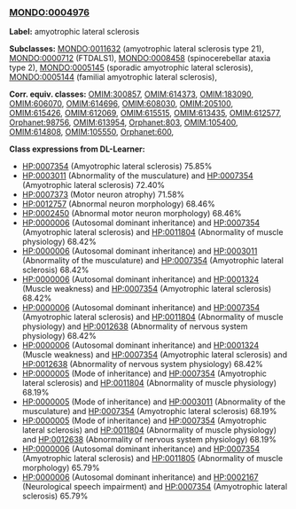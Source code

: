 
### [MONDO:0004976](http://purl.obolibrary.org/obo/MONDO_0004976)
**Label:** amyotrophic lateral sclerosis

**Subclasses:** [MONDO:0011632](http://purl.obolibrary.org/obo/MONDO_0011632) (amyotrophic lateral sclerosis type 21), [MONDO:0000712](http://purl.obolibrary.org/obo/MONDO_0000712) (FTDALS1), [MONDO:0008458](http://purl.obolibrary.org/obo/MONDO_0008458) (spinocerebellar ataxia type 2), [MONDO:0005145](http://purl.obolibrary.org/obo/MONDO_0005145) (sporadic amyotrophic lateral sclerosis), [MONDO:0005144](http://purl.obolibrary.org/obo/MONDO_0005144) (familial amyotrophic lateral sclerosis), 

**Corr. equiv. classes:** [OMIM:300857](http://purl.obolibrary.org/obo/OMIM_300857), [OMIM:614373](http://purl.obolibrary.org/obo/OMIM_614373), [OMIM:183090](http://purl.obolibrary.org/obo/OMIM_183090), [OMIM:606070](http://purl.obolibrary.org/obo/OMIM_606070), [OMIM:614696](http://purl.obolibrary.org/obo/OMIM_614696), [OMIM:608030](http://purl.obolibrary.org/obo/OMIM_608030), [OMIM:205100](http://purl.obolibrary.org/obo/OMIM_205100), [OMIM:615426](http://purl.obolibrary.org/obo/OMIM_615426), [OMIM:612069](http://purl.obolibrary.org/obo/OMIM_612069), [OMIM:615515](http://purl.obolibrary.org/obo/OMIM_615515), [OMIM:613435](http://purl.obolibrary.org/obo/OMIM_613435), [OMIM:612577](http://purl.obolibrary.org/obo/OMIM_612577), [Orphanet:98756](http://www.orpha.net/ORDO/Orphanet_98756), [OMIM:613954](http://purl.obolibrary.org/obo/OMIM_613954), [Orphanet:803](http://www.orpha.net/ORDO/Orphanet_803), [OMIM:105400](http://purl.obolibrary.org/obo/OMIM_105400), [OMIM:614808](http://purl.obolibrary.org/obo/OMIM_614808), [OMIM:105550](http://purl.obolibrary.org/obo/OMIM_105550), [Orphanet:600](http://www.orpha.net/ORDO/Orphanet_600), 

**Class expressions from DL-Learner:**

- [HP:0007354](http://purl.obolibrary.org/obo/HP_0007354) (Amyotrophic lateral sclerosis) 75.85%
- [HP:0003011](http://purl.obolibrary.org/obo/HP_0003011) (Abnormality of the musculature) and [HP:0007354](http://purl.obolibrary.org/obo/HP_0007354) (Amyotrophic lateral sclerosis) 72.40%
- [HP:0007373](http://purl.obolibrary.org/obo/HP_0007373) (Motor neuron atrophy) 71.58%
- [HP:0012757](http://purl.obolibrary.org/obo/HP_0012757) (Abnormal neuron morphology) 68.46%
- [HP:0002450](http://purl.obolibrary.org/obo/HP_0002450) (Abnormal motor neuron morphology) 68.46%
- [HP:0000006](http://purl.obolibrary.org/obo/HP_0000006) (Autosomal dominant inheritance) and [HP:0007354](http://purl.obolibrary.org/obo/HP_0007354) (Amyotrophic lateral sclerosis) and [HP:0011804](http://purl.obolibrary.org/obo/HP_0011804) (Abnormality of muscle physiology) 68.42%
- [HP:0000006](http://purl.obolibrary.org/obo/HP_0000006) (Autosomal dominant inheritance) and [HP:0003011](http://purl.obolibrary.org/obo/HP_0003011) (Abnormality of the musculature) and [HP:0007354](http://purl.obolibrary.org/obo/HP_0007354) (Amyotrophic lateral sclerosis) 68.42%
- [HP:0000006](http://purl.obolibrary.org/obo/HP_0000006) (Autosomal dominant inheritance) and [HP:0001324](http://purl.obolibrary.org/obo/HP_0001324) (Muscle weakness) and [HP:0007354](http://purl.obolibrary.org/obo/HP_0007354) (Amyotrophic lateral sclerosis) 68.42%
- [HP:0000006](http://purl.obolibrary.org/obo/HP_0000006) (Autosomal dominant inheritance) and [HP:0007354](http://purl.obolibrary.org/obo/HP_0007354) (Amyotrophic lateral sclerosis) and [HP:0011804](http://purl.obolibrary.org/obo/HP_0011804) (Abnormality of muscle physiology) and [HP:0012638](http://purl.obolibrary.org/obo/HP_0012638) (Abnormality of nervous system physiology) 68.42%
- [HP:0000006](http://purl.obolibrary.org/obo/HP_0000006) (Autosomal dominant inheritance) and [HP:0001324](http://purl.obolibrary.org/obo/HP_0001324) (Muscle weakness) and [HP:0007354](http://purl.obolibrary.org/obo/HP_0007354) (Amyotrophic lateral sclerosis) and [HP:0012638](http://purl.obolibrary.org/obo/HP_0012638) (Abnormality of nervous system physiology) 68.42%
- [HP:0000005](http://purl.obolibrary.org/obo/HP_0000005) (Mode of inheritance) and [HP:0007354](http://purl.obolibrary.org/obo/HP_0007354) (Amyotrophic lateral sclerosis) and [HP:0011804](http://purl.obolibrary.org/obo/HP_0011804) (Abnormality of muscle physiology) 68.19%
- [HP:0000005](http://purl.obolibrary.org/obo/HP_0000005) (Mode of inheritance) and [HP:0003011](http://purl.obolibrary.org/obo/HP_0003011) (Abnormality of the musculature) and [HP:0007354](http://purl.obolibrary.org/obo/HP_0007354) (Amyotrophic lateral sclerosis) 68.19%
- [HP:0000005](http://purl.obolibrary.org/obo/HP_0000005) (Mode of inheritance) and [HP:0007354](http://purl.obolibrary.org/obo/HP_0007354) (Amyotrophic lateral sclerosis) and [HP:0011804](http://purl.obolibrary.org/obo/HP_0011804) (Abnormality of muscle physiology) and [HP:0012638](http://purl.obolibrary.org/obo/HP_0012638) (Abnormality of nervous system physiology) 68.19%
- [HP:0000006](http://purl.obolibrary.org/obo/HP_0000006) (Autosomal dominant inheritance) and [HP:0007354](http://purl.obolibrary.org/obo/HP_0007354) (Amyotrophic lateral sclerosis) and [HP:0011805](http://purl.obolibrary.org/obo/HP_0011805) (Abnormality of muscle morphology) 65.79%
- [HP:0000006](http://purl.obolibrary.org/obo/HP_0000006) (Autosomal dominant inheritance) and [HP:0002167](http://purl.obolibrary.org/obo/HP_0002167) (Neurological speech impairment) and [HP:0007354](http://purl.obolibrary.org/obo/HP_0007354) (Amyotrophic lateral sclerosis) 65.79%


